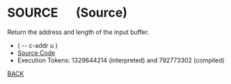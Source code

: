 # SOURCE &emsp; (Source)
Return the address and length of the input buffer.
* ( -- c-addr u )
* [Source Code](../words/core/Source.cs)
* Execution Tokens: 1329644214 (interpreted) and 792773302 (compiled)


[BACK](builtins.md#Source)
